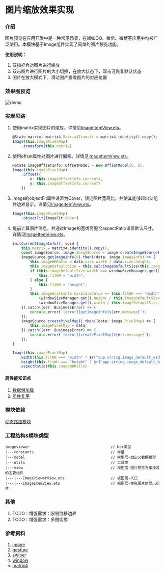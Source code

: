 # 图片缩放效果实现

### 介绍

图片预览在应用开发中是一种常见场景，在诸如QQ、微信、微博等应用中均被广泛使用。本模块基于Image组件实现了简单的图片预览功能。

**使用说明：**

1. 双指捏合对图片进行缩放
1. 双击图片进行图片的大小切换，在放大状态下，双击可恢复默认状态
1. 图片在放大模式下，滑动图片查看图片的对应位置

### 效果图预览

![demo](../../product/entry/src/main/resources/base/media/image_viewer.gif)

### 实现思路

1. 使用matrix实现图片的缩放。详情见[ImageItemView.ets](./src/main/ets/view/ImageItemView.ets)。
    ```typescript
    @State matrix: matrix4.Matrix4Transit = matrix4.identity().copy();
    Image(this.imagePixelMap)
        .transform(this.matrix)
    ```
1. 使用offset属性对图片进行偏移。详情见[ImageItemView.ets](./src/main/ets/view/ImageItemView.ets)。
    ```typescript
    @State imageOffsetInfo: OffsetModel = new OffsetModel(0, 0);
    Image(this.imagePixelMap)
        .offset({
            x: this.imageOffsetInfo.currentX,
            y: this.imageOffsetInfo.currentY
        })
    ```
1. Image的objectFit属性设置为Cover，锁定图片宽高比，并使其能够超出父组件边界显示。详情见[ImageItemView.ets](./src/main/ets/view/ImageItemView.ets)。
   ```typescript
   Image(this.imagePixelMap)
       .objectFit(ImageFit.Cover)
   ```
1. 提前计算图片信息，并通过Image的宽或高配合aspectRatio设置默认尺寸。详情见[ImageItemView.ets](./src/main/ets/view/ImageItemView.ets)。
   ```typescript
   initCurrentImageInfo(): void {
       this.matrix = matrix4.identity().copy();
       const imageSource: image.ImageSource = image.createImageSource(this.imageUri);
       imageSource.getImageInfo(0).then((data: image.ImageInfo) => {
           this.imageWHRatio = data.size.width / data.size.height;
           this.imageDefaultSize = this.calcImageDefaultSize(this.imageWHRatio, windowSizeManager.get());
           if (this.imageDefaultSize.width === windowSizeManager.get().width) {
               this.fitWH = "width";
           } else {
               this.fitWH = "height";
           }
           this.imageScaleInfo.maxScaleValue += this.fitWH === "width" ? 
               (windowSizeManager.get().height / this.imageDefaultSize.height) : 
               (windowSizeManager.get().width / this.imageDefaultSize.width);
       }).catch((err: BusinessError) => {
           console.error(`[error][getImageInfo]${err.message}`);
       });
       imageSource.createPixelMap().then((data: image.PixelMap) => {
           this.imagePixelMap = data;
       }).catch((err: BusinessError) => {
           console.error(`[error][createPixelMap]${err.message}`);
       });
   }
   
   Image(this.imagePixelMap)
      .width(this.fitWH === "width" ? $r("app.string.image_default_width") : undefined)
      .height(this.fitWH === "height" ? $r("app.string.image_default_height") : undefined)
      .aspectRatio(this.imageWHRatio)
   ```

#### 高性能知识点

1. [数据懒加载](https://developer.huawei.com/consumer/cn/doc/harmonyos-guides-V4/arkts-rendering-control-lazyforeach-0000001820879609-V4)
1. [组件复用](https://developer.huawei.com/consumer/cn/doc/harmonyos-guides/arkts-create-custom-components-0000001820999549#ZH-CN_TOPIC_0000001820999549__自定义组件的基本结构)

### 模块依赖

[动态路由模块](../routermodule/src/main/ets/router)

### 工程结构&模块类型

```
imageviewer                                     // har类型
|---constants                                   // 常量
|---model                                       // 模型层-自定义数据模型
|---utils                                       // 工具类
|---view                                        // 视图层-图片预览方案涉及的主要组件
|---|---ImageViewerView.ets                     // 视图层-入口
|---|---ImageItemView.ets                       // 视图层-单张图片的显示组件
```

### 其他

1. TODO：增强需求：限制位移边界
1. TODO：增强需求：多图切换

### 参考资料

1. [image](https://developer.harmonyos.com/cn/docs/documentation/doc-references-V2/ts-basic-components-image-0000001580026342-V2?catalogVersion=V2)
1. [gesture](https://developer.harmonyos.com/cn/docs/documentation/doc-references-V2/3_3_u624b_u52bf_u5904_u7406-0000001580185734-V2v)
1. [swiper](https://developer.harmonyos.com/cn/docs/documentation/doc-references-V2/ts-container-swiper-0000001630306301-V2)
1. [window](https://developer.harmonyos.com/cn/docs/documentation/doc-references-V2/js-apis-window-0000001630146157-V2)
1. [matrix4](https://developer.huawei.com/consumer/cn/doc/harmonyos-references/js-apis-matrix4-0000001820880769)